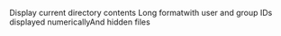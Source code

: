 Display current directory contents Long formatwith user and group IDs displayed numericallyAnd hidden files
